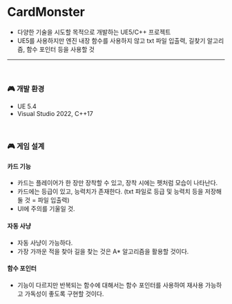 # CardMonster
- 다양한 기술을 시도할 목적으로 개발하는 UE5/C++ 프로젝트
- UE5를 사용하지만 엔진 내장 함수를 사용하지 않고 txt 파일 입출력, 길찾기 알고리즘, 함수 포인터 등을 사용할 것

***
</br>

### 🎮 개발 환경
- UE 5.4
- Visual Studio 2022, C++17
</br>
  
### 🎮 게임 설계
#### 카드 기능
  - 카드는 플레이어가 한 장만 장착할 수 있고, 장착 시에는 펫처럼 모습이 나타난다.
  - 카드에는 등급이 있고, 능력치가 존재한다. (txt 파일로 등급 및 능력치 등을 저장해 둘 것 = 파일 입출력)
  - UI에 주의를 기울일 것.
#### 자동 사냥
  - 자동 사냥이 가능하다.
  - 가장 가까운 적을 찾아 길을 찾는 것은 A* 알고리즘을 활용할 것이다.
#### 함수 포인터
  - 기능이 다르지만 반복되는 함수에 대해서는 함수 포인터를 사용하여 재사용 가능하고 가독성이 좋도록 구현할 것이다.
 

